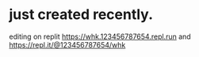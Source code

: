 # just created recently.
editing on replit https://whk.123456787654.repl.run and https://repl.it/@123456787654/whk
